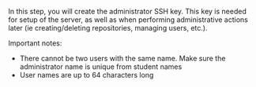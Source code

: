 In this step, you will create the administrator SSH key. This key is needed for setup of the server, as well as 
when performing administrative actions later (ie creating/deleting repositories, managing users, etc.).

Important notes:
* There cannot be two users with the same name. Make sure the administrator name is unique from student names
* User names are up to 64 characters long
